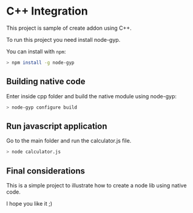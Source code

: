 # C++ Integration

This project is sample of create addon using C++.

To run this project you need install node-gyp.

You can install with `npm`:

``` bash
> npm install -g node-gyp
```

## Building native code

Enter inside cpp folder and build the native module using node-gyp:

``` bash
> node-gyp configure build
```

## Run javascript application

Go to the main folder and run the calculator.js file.

``` bash
> node calculator.js 
```

## Final considerations

This is a simple project to illustrate how to create a node lib using native code.


I hope you like it ;)

